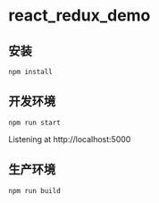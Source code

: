 # react_redux_demo

## 安装
```
npm install
```

## 开发环境
```
npm run start
```
Listening at http://localhost:5000

## 生产环境
```
npm run build
```
